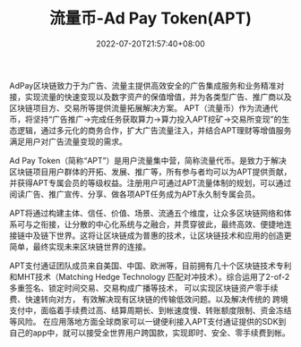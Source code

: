 ﻿---
weight: 
title: "流量币-Ad Pay Token(APT)"
description: "AdPay区块链致力于为广告、流量主提供高效安全的广告集成服务和业务精准对接，实现流量的快速变现以及数字资产的保值增值，并为各类型广告、推广商以及区块链方、交易所等提供流量..."
date: 2022-07-20T21:57:40+08:00
lastmod: 2022-07-20T16:45:40+08:00
draft: false
authors: ["seven"]
featuredImage: "liuliangbi-ad-pay-tokenapt.webp"
link: "http://www.adpaytoken.com/"
tags: ["数字代币","流量币-Ad Pay Token(APT)"]
categories: ["navigation"]
navigation: ["数字代币"]
lightgallery: true
toc: true
pinned: false
recommend: false
recommend1: false
---
AdPay区块链致力于为广告、流量主提供高效安全的广告集成服务和业务精准对接，实现流量的快速变现以及数字资产的保值增值，并为各类型广告、推广商以及区块链项目方、交易所等提供流量拓展解决方案。
APT（流量币）作为流通代币，将坚持“广告推广→完成任务获取算力→算力投入APT挖矿→交易所变现”的生态逻辑，通过多元化的商务合作，扩大广告流量注入，并结合APT理财等增值服务满足用户对广告流量变现的需求。

Ad Pay Token（简称“APT”）是用户流量集中营，简称流量代币。是致力于解决区块链项目用户群体的开拓、发展、推广等，所有参与者均可以为APT提供贡献，并获得APT专属会员的等级权益。注册用户可通过APT流量体制的规划，可以通过阅读广告、推广宣传、分享、做各项APT任务成为APT永久制专属会员。

APT将通过构建主体、信任、价值、场景、流通五个维度，让众多区块链网络和体系可与之衔接，让分散的中心化系统与之融合，并贯穿彼此，最终高效、便捷地连接链中及链下世界。这将让区块链成为普惠的技术，让区块链技术和应用的创造更简单，最终实现未来区块链世界的连接。

APT支付通证团队成员来自美国、中国、欧洲等，目前拥有几十个区块链技术专利和MHT技术（Matching Hedge Technology 匹配对冲技术）。综合运用了2-of-2 多重签名、锁定时间交易、交易构成广播等技术， 可以实现区块链资产零手续费、快速转向对方， 有效解决现有区块链的传输低效问题。以及解决传统的 跨境支付中，面临着手续费过高、结算周期长、到帐速度慢、转账额度限制、资金冻结等风险。 在应用落地方面全球商家可以一键便利接入APT支付通证提供的SDK到自己的app中，就可以接受全世界用户跨国款，实现即时、安全、零手续费到帐。